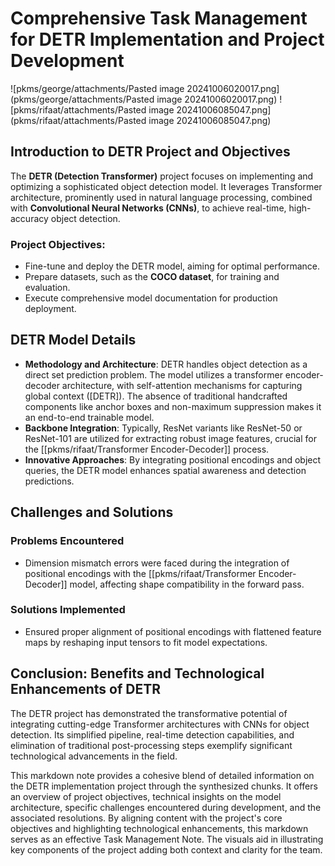 # Comprehensive Task Management for DETR Implementation and Project Development

![pkms/george/attachments/Pasted image 20241006020017.png](pkms/george/attachments/Pasted image 20241006020017.png)
![pkms/rifaat/attachments/Pasted image 20241006085047.png](pkms/rifaat/attachments/Pasted image 20241006085047.png)

## Introduction to DETR Project and Objectives

The **DETR (Detection Transformer)** project focuses on implementing and optimizing a sophisticated object detection model. It leverages Transformer architecture, prominently used in natural language processing, combined with **Convolutional Neural Networks (CNNs)**, to achieve real-time, high-accuracy object detection.

### Project Objectives:
- Fine-tune and deploy the DETR model, aiming for optimal performance.
- Prepare datasets, such as the **COCO dataset**, for training and evaluation.
- Execute comprehensive model documentation for production deployment.

## DETR Model Details

- **Methodology and Architecture**: DETR handles object detection as a direct set prediction problem. The model utilizes a transformer encoder-decoder architecture, with self-attention mechanisms for capturing global context ([DETR]). The absence of traditional handcrafted components like anchor boxes and non-maximum suppression makes it an end-to-end trainable model.
- **Backbone Integration**: Typically, ResNet variants like ResNet-50 or ResNet-101 are utilized for extracting robust image features, crucial for the [[pkms/rifaat/Transformer Encoder-Decoder]] process.
- **Innovative Approaches**: By integrating positional encodings and object queries, the DETR model enhances spatial awareness and detection predictions.

## Challenges and Solutions

### Problems Encountered
- Dimension mismatch errors were faced during the integration of positional encodings with the [[pkms/rifaat/Transformer Encoder-Decoder]] model, affecting shape compatibility in the forward pass.

### Solutions Implemented
- Ensured proper alignment of positional encodings with flattened feature maps by reshaping input tensors to fit model expectations.

## Conclusion: Benefits and Technological Enhancements of DETR

The DETR project has demonstrated the transformative potential of integrating cutting-edge Transformer architectures with CNNs for object detection. Its simplified pipeline, real-time detection capabilities, and elimination of traditional post-processing steps exemplify significant technological advancements in the field.

This markdown note provides a cohesive blend of detailed information on the DETR implementation project through the synthesized chunks. It offers an overview of project objectives, technical insights on the model architecture, specific challenges encountered during development, and the associated resolutions. By aligning content with the project's core objectives and highlighting technological enhancements, this markdown serves as an effective Task Management Note. The visuals aid in illustrating key components of the project adding both context and clarity for the team.
